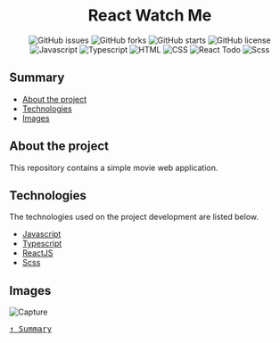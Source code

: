 <div align='justify'>

<div align='center'>

# **React Watch Me**

</div>

<div align='center'>

![GitHub issues](https://img.shields.io/github/issues/gezielelyon/react_watch_me)
![GitHub forks](https://img.shields.io/github/forks/gezielelyon/react_watch_me)
![GitHub starts](https://img.shields.io/github/stars/gezielelyon/react_watch_me)
![GitHub license](https://img.shields.io/github/license/gezielelyon/react_watch_me)
![Javascript](https://img.shields.io/badge/Javascript-Language-yellow)
![Typescript](https://img.shields.io/badge/Typescript-Typing-blue)
![HTML](https://img.shields.io/badge/HTML-Hypertext-red)
![CSS](https://img.shields.io/badge/CSS-Styles-pink)
![React Todo](https://img.shields.io/badge/React-components-orange)
![Scss](https://img.shields.io/badge/Scss-Styles-purple)
</div>

## **Summary**
- [About the project](#about-the-project)
- [Technologies](#technologies)
- [Images](#images)

## **About the project**
This repository contains a simple movie web application.

## **Technologies**
The technologies used on the project development are listed below.

- [Javascript](https://developer.mozilla.org/pt-BR/docs/Web/JavaScript)
- [Typescript](https://www.typescriptlang.org/)
- [ReactJS](https://pt-br.reactjs.org/)
- [Scss](https://sass-lang.com/)

## **Images**
![Capture](https://user-images.githubusercontent.com/48457700/116689385-6d5a0b80-a98e-11eb-9fef-b83bcad8f5a9.PNG)

<kbd>[&uarr; Summary](#summary)</kbd>
</div>
